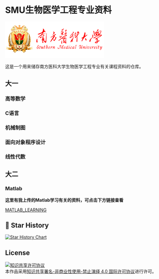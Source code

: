 # SMU生物医学工程专业资料

![Southern Medical University](https://github.com/pluckypioneer/SMU_BME_ZILIAO/blob/e72f2d1e7cb4c8f97d81d7eb544d1a9395394532/nfyk-logo.png)

这是一个用来储存南方医科大学生物医学工程专业有关课程资料的仓库。

## 大一

### 高等数学

### C语言

### 机械制图

### 面向对象程序设计

### 线性代数

## 大二

### Matlab

**这里有我上传的Matlab学习有关的资料，可点击下方链接查看**

[MATLAB_LEARNING](https://github.com/pluckypioneer/Matlab_Learning)

## 💖 Star History

<a href="https://star-history.com/#pluckypioneer/SMU_BME_ZILIAO&Date">
 <picture>
   <source media="(prefers-color-scheme: dark)" srcset="https://api.star-history.com/svg?repos=pluckypioneer/SMU_BME_ZILIAO&type=Date&theme=dark" />
   <source media="(prefers-color-scheme: light)" srcset="https://api.star-history.com/svg?repos=pluckypioneer/SMU_BME_ZILIAO&type=Date" />
   <img alt="Star History Chart" src="https://api.star-history.com/svg?repos=pluckypioneer/SMU_BME_ZILIAO&type=Date" />
 </picture>
</a>

## License
<a rel="license" href="http://creativecommons.org/licenses/by-nc-nd/4.0/"><img alt="知识共享许可协议" style="border-width:0" src="https://i.creativecommons.org/l/by-nc-nd/4.0/88x31.png" /></a><br />本作品采用<a rel="license" href="http://creativecommons.org/licenses/by-nc-nd/4.0/">知识共享署名-非商业性使用-禁止演绎 4.0 国际许可协议</a>进行许可。
